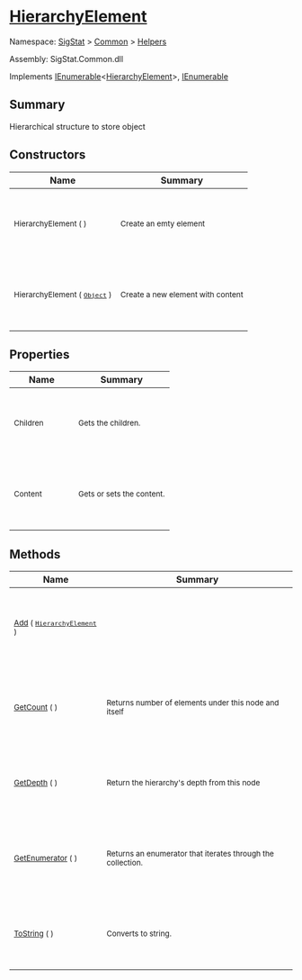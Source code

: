 # [HierarchyElement](./HierarchyElement.md)

Namespace: [SigStat]() > [Common](./../README.md) > [Helpers](./README.md)

Assembly: SigStat.Common.dll

Implements [IEnumerable](https://docs.microsoft.com/en-us/dotnet/api/System.Collections.Generic.IEnumerable-1)\<[HierarchyElement](./HierarchyElement.md)>, [IEnumerable](https://docs.microsoft.com/en-us/dotnet/api/System.Collections.IEnumerable)

## Summary
Hierarchical structure to store object

## Constructors

| Name | Summary | 
| --- | --- | 
| <p>&nbsp;</p><sub>HierarchyElement (  )</sub><p>&nbsp;&nbsp;&nbsp;&nbsp;&nbsp;&nbsp;&nbsp;&nbsp;&nbsp;&nbsp;&nbsp;&nbsp;&nbsp;&nbsp;&nbsp;&nbsp;&nbsp;&nbsp;&nbsp;&nbsp;&nbsp;&nbsp;&nbsp;</p>| <p>&nbsp;</p><sub>Create an emty element</sub><p>&nbsp;</p>| <br>
| <p>&nbsp;</p><sub>HierarchyElement ( [`Object`](https://docs.microsoft.com/en-us/dotnet/api/System.Object) )</sub><p>&nbsp;&nbsp;&nbsp;&nbsp;&nbsp;&nbsp;&nbsp;&nbsp;&nbsp;&nbsp;&nbsp;&nbsp;&nbsp;&nbsp;&nbsp;&nbsp;&nbsp;&nbsp;&nbsp;&nbsp;&nbsp;&nbsp;&nbsp;</p>| <p>&nbsp;</p><sub>Create a new element with content</sub><p>&nbsp;</p>| <br>


## Properties

| Name | Summary | 
| --- | --- | 
| <p>&nbsp;</p><sub>Children</sub><p>&nbsp;&nbsp;&nbsp;&nbsp;&nbsp;&nbsp;&nbsp;&nbsp;&nbsp;&nbsp;&nbsp;&nbsp;&nbsp;&nbsp;&nbsp;&nbsp;&nbsp;&nbsp;&nbsp;&nbsp;&nbsp;&nbsp;&nbsp;</p>| <p>&nbsp;</p><sub>Gets the children.</sub><p>&nbsp;</p>| <br>
| <p>&nbsp;</p><sub>Content</sub><p>&nbsp;&nbsp;&nbsp;&nbsp;&nbsp;&nbsp;&nbsp;&nbsp;&nbsp;&nbsp;&nbsp;&nbsp;&nbsp;&nbsp;&nbsp;&nbsp;&nbsp;&nbsp;&nbsp;&nbsp;&nbsp;&nbsp;&nbsp;</p>| <p>&nbsp;</p><sub>Gets or sets the content.</sub><p>&nbsp;</p>| <br>


## Methods

| Name | Summary | 
| --- | --- | 
| <p>&nbsp;</p><sub>[Add](./Methods/HierarchyElement-100664053.md) ( [`HierarchyElement`](./HierarchyElement.md) )</sub><p>&nbsp;&nbsp;&nbsp;&nbsp;&nbsp;&nbsp;&nbsp;&nbsp;&nbsp;&nbsp;&nbsp;&nbsp;&nbsp;&nbsp;&nbsp;&nbsp;&nbsp;&nbsp;&nbsp;&nbsp;&nbsp;&nbsp;&nbsp;</p>| <p>&nbsp;</p><sub></sub><p>&nbsp;</p>| <br>
| <p>&nbsp;</p><sub>[GetCount](./Methods/HierarchyElement-100664055.md) (  )</sub><p>&nbsp;&nbsp;&nbsp;&nbsp;&nbsp;&nbsp;&nbsp;&nbsp;&nbsp;&nbsp;&nbsp;&nbsp;&nbsp;&nbsp;&nbsp;&nbsp;&nbsp;&nbsp;&nbsp;&nbsp;&nbsp;&nbsp;&nbsp;</p>| <p>&nbsp;</p><sub>Returns number of elements under this node and itself</sub><p>&nbsp;</p>| <br>
| <p>&nbsp;</p><sub>[GetDepth](./Methods/HierarchyElement-100664054.md) (  )</sub><p>&nbsp;&nbsp;&nbsp;&nbsp;&nbsp;&nbsp;&nbsp;&nbsp;&nbsp;&nbsp;&nbsp;&nbsp;&nbsp;&nbsp;&nbsp;&nbsp;&nbsp;&nbsp;&nbsp;&nbsp;&nbsp;&nbsp;&nbsp;</p>| <p>&nbsp;</p><sub>Return the hierarchy's depth from this node</sub><p>&nbsp;</p>| <br>
| <p>&nbsp;</p><sub>[GetEnumerator](./Methods/HierarchyElement-100664057.md) (  )</sub><p>&nbsp;&nbsp;&nbsp;&nbsp;&nbsp;&nbsp;&nbsp;&nbsp;&nbsp;&nbsp;&nbsp;&nbsp;&nbsp;&nbsp;&nbsp;&nbsp;&nbsp;&nbsp;&nbsp;&nbsp;&nbsp;&nbsp;&nbsp;</p>| <p>&nbsp;</p><sub>Returns an enumerator that iterates through the collection.</sub><p>&nbsp;</p>| <br>
| <p>&nbsp;</p><sub>[ToString](./Methods/HierarchyElement-100664056.md) (  )</sub><p>&nbsp;&nbsp;&nbsp;&nbsp;&nbsp;&nbsp;&nbsp;&nbsp;&nbsp;&nbsp;&nbsp;&nbsp;&nbsp;&nbsp;&nbsp;&nbsp;&nbsp;&nbsp;&nbsp;&nbsp;&nbsp;&nbsp;&nbsp;</p>| <p>&nbsp;</p><sub>Converts to string.</sub><p>&nbsp;</p>| <br>


